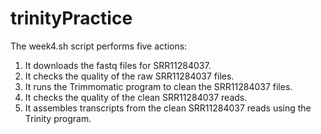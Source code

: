 # trinityPractice

The week4.sh script performs five actions:

1.	It downloads the fastq files for SRR11284037.
2.	It checks the quality of the raw SRR11284037 files. 
3.	It runs the Trimmomatic program to clean the SRR11284037 files.
4.	It checks the quality of the clean SRR11284037 reads.
5.	It assembles transcripts from the clean SRR11284037 reads using the Trinity program. 

